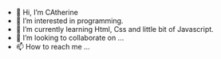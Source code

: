 - 👋 Hi, I’m CAtherine
- 👀 I’m interested in programming. 
- 🌱 I’m currently learning Html, Css and little bit of Javascript.
- 💞️ I’m looking to collaborate on ...
- 📫 How to reach me ...

<!---
catherinecristobal/catherinecristobal is a ✨ special ✨ repository because its `README.md` (this file) appears on your GitHub profile.
You can click the Preview link to take a look at your changes.
--->
